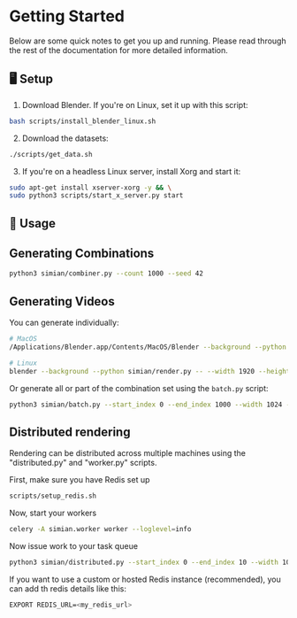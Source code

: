 # Getting Started

Below are some quick notes to get you up and running. Please read through the rest of the documentation for more detailed information.

## 🖥️ Setup

1. Download Blender. If you're on Linux, set it up with this script:

```bash
bash scripts/install_blender_linux.sh
```

2. Download the datasets:
```bash
./scripts/get_data.sh
```

3. If you're on a headless Linux server, install Xorg and start it:

```bash
sudo apt-get install xserver-xorg -y && \
sudo python3 scripts/start_x_server.py start
```

## 📸 Usage

## Generating Combinations

```bash
python3 simian/combiner.py --count 1000 --seed 42
```

## Generating Videos

You can generate individually:
```bash
# MacOS
/Applications/Blender.app/Contents/MacOS/Blender --background --python simian/render.py -- --width 1920 --height 1080 --combination_index 0 --output_dir ./renders --hdri_path ./backgrounds

# Linux
blender --background --python simian/render.py -- --width 1920 --height 1080 --combination_index 0 --output_dir ./renders --hdri_path ./backgrounds
```

Or generate all or part of the combination set using the `batch.py` script:

```bash
python3 simian/batch.py --start_index 0 --end_index 1000 --width 1024 --height 576
```

## Distributed rendering
Rendering can be distributed across multiple machines using the "distributed.py" and "worker.py" scripts.

First, make sure you have Redis set up
```bash
scripts/setup_redis.sh
```

Now, start your workers
```bash
celery -A simian.worker worker --loglevel=info
```

Now issue work to your task queue

```bash
python3 simian/distributed.py --start_index 0 --end_index 10 --width 1024 --height 576
```

If you want to use a custom or hosted Redis instance (recommended), you can add th redis details like this:
```bash
EXPORT REDIS_URL=<my_redis_url>
```